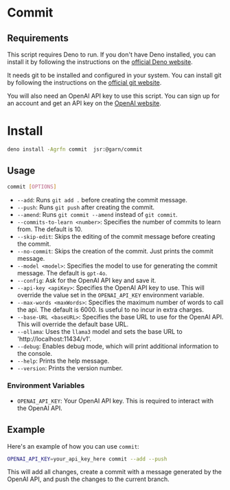 # Commit

## Requirements

This script requires Deno to run. If you don't have Deno installed, you can install it by following the instructions on the [official Deno website](https://deno.land/).

It needs git to be installed and configured in your system. You can install git by following the instructions on the [official git website](https://git-scm.com/).

You will also need an OpenAI API key to use this script. You can sign up for an account and get an API key on the [OpenAI website](https://platform.openai.com/).

# Install

```sh
deno install -Agrfn commit  jsr:@garn/commit
```

## Usage

```sh
commit [OPTIONS]
```

- `--add`: Runs `git add .` before creating the commit message.
- `--push`: Runs `git push` after creating the commit.
- `--amend`: Runs `git commit --amend` instead of `git commit`.
- `--commits-to-learn <number>`: Specifies the number of commits to learn from. The default is 10.
- `--skip-edit`: Skips the editing of the commit message before creating the commit.
- `--no-commit`: Skips the creation of the commit. Just prints the commit message.
- `--model <model>`: Specifies the model to use for generating the commit message. The default is `gpt-4o`.
- `--config`: Ask for the OpenAI API key and save it.
- `--api-key <apiKey>`: Specifies the OpenAI API key to use. This will override the value set in the `OPENAI_API_KEY` environment variable.
- `--max-words <maxWords>`: Specifies the maximum number of words to call the api. The default is 6000. Is useful to no incur in extra charges.
- `--base-URL <baseURL>`: Specifies the base URL to use for the OpenAI API. This will override the default base URL.
- `--ollama`: Uses the `llama3` model and sets the base URL to 'http://localhost:11434/v1'.
- `--debug`: Enables debug mode, which will print additional information to the console.
- `--help`: Prints the help message.
- `--version`: Prints the version number.

### Environment Variables

- `OPENAI_API_KEY`: Your OpenAI API key. This is required to interact with the OpenAI API.

## Example

Here's an example of how you can use `commit`:

```sh
OPENAI_API_KEY=your_api_key_here commit --add --push
```

This will add all changes, create a commit with a message generated by the OpenAI API, and push the changes to the current branch.
